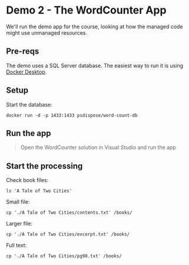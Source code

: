 # Demo 2 - The WordCounter App

We'll run the demo app for the course, looking at how the managed code might use unmanaged resources.

## Pre-reqs

The demo uses a SQL Server database. The easiest way to run it is using [Docker Desktop]().

## Setup 

Start the database:

```
docker run -d -p 1433:1433 psdispose/word-count-db
```

## Run the app

> Open the WordCounter solution in Visual Studio and run the app

## Start the processing

Check book files:

```
ls 'A Tale of Two Cities'
```

Small file:

```
cp './A Tale of Two Cities/contents.txt' /books/ 
```

Larger file:

```
cp './A Tale of Two Cities/excerpt.txt' /books/ 
```

Full text:

```
cp './A Tale of Two Cities/pg98.txt' /books/ 
```